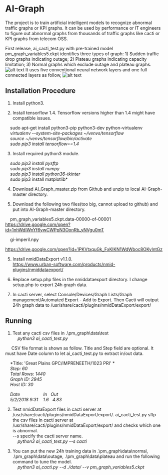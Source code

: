 # AI-Graph
The project is to train artificial intelligent models to recognize abnormal traffic graphs or KPI graphs. It can be used by performance or IT engineers to figure out abnormal graphs from thousands of traffic graphs like cacti or KPI graphs from telecom OSS.

First release, ai_cacti_test.py with pre-trained model pm_graph_variables5.ckpt identifies three types of graph: 1) Sudden traffic drop graphs indicating outage; 2) Plateau graphs indicating capacity limitation; 3) Normal graphs which exclude outage and plateau graphs.<br />
![alt text](https://raw.githubusercontent.com/bryandu/AI-Graph/master/abnormal_graphs.png)
It uses five conventional neural network layers and one full connected layers as follow,
![alt text](https://raw.githubusercontent.com/bryandu/AI-Graph/master/pm_graph_model.png)


## Installation Procedure
1. Install python3.

2. Install tensorflow 1.4. Tensorflow versions higher than 1.4 might have compatible issues.<br />

&nbsp;&nbsp;&nbsp;&nbsp;sudo apt-get install python3-pip python3-dev python-virtualenv<br />
&nbsp;&nbsp;&nbsp;&nbsp;*virtualenv --system-site-packages ~/venvs/tensorflow*<br />
&nbsp;&nbsp;&nbsp;&nbsp;*source ~/venvs/tensorflow/bin/activate*<br />
&nbsp;&nbsp;&nbsp;&nbsp;*sudo pip3 install tensorflow==1.4*<br />

3. Install required python3 module.<br />

&nbsp;&nbsp;&nbsp;&nbsp;*sudo pip3 install pysftp<br />
&nbsp;&nbsp;&nbsp;&nbsp;sudo pip3 install numpy<br />
&nbsp;&nbsp;&nbsp;&nbsp;sudo pip3 install python36-tkinter*<br />
&nbsp;&nbsp;&nbsp;&nbsp;sudo pip3 install matplotlib*<br />

4. Download AI_Graph_master.zip from Github and unzip to local AI-Graph-master directory.<br />

5. Download the following two files(too big, cannot upload to github) and put into AI-Graph-master directory.<br />

&nbsp;&nbsp;&nbsp;&nbsp;pm_graph_variables5.ckpt.data-00000-of-00001<br />
https://drive.google.com/open?id=1nhWdIWnYf6ywCWPpN3OonRb_yNVgu0mT

&nbsp;&nbsp;&nbsp;&nbsp;gi-imperil.npy<br />

https://drive.google.com/open?id=1PKVtxquGk_FxKIKN1WdWboc8OKvIntGz

5. Install nmidDataExport v1.1.0. <br />
https://www.urban-software.com/products/nmid-plugins/nmiddataexport/

6. Replace setup.php files in the nmiddataexport directory. I change setup.php to export 24h graph data. <br />

7. In cacti server, select Console/Devices/Graph Lists/Graph management/Automated Export - Add to Export. Then Cacti will output 24h graph data to /usr/share/cacti/plugins/nmidDataExport/export/

## Running
1. Test any cacti csv files in .\pm_graph\data\test<br />
&nbsp;&nbsp;&nbsp;&nbsp;*python3 ai_cacti_test.py*

&nbsp;&nbsp;&nbsp;&nbsp;&nbsp;CSV file format is shown as follow. Title and Step field are optional. It must have Date column to let ai_cacti_test.py to extract in/out data.<br />

&nbsp;&nbsp;&nbsp;&nbsp;*Title:	'Great Plains GPC/IMPRENEETH/1023 PRI'	*<br />
&nbsp;&nbsp;&nbsp;&nbsp;*Step:	60*<br />
&nbsp;&nbsp;&nbsp;&nbsp;*Total Rows:	1440*<br />
&nbsp;&nbsp;&nbsp;&nbsp;*Graph ID:	2945*<br />
&nbsp;&nbsp;&nbsp;&nbsp;*Host ID:	30*<br />
		
&nbsp;&nbsp;&nbsp;&nbsp;*Date &nbsp;&nbsp;&nbsp;&nbsp;&nbsp;&nbsp;&nbsp;&nbsp;&nbsp;&nbsp;&nbsp;&nbsp;&nbsp;&nbsp;&nbsp;&nbsp;&nbsp; In &nbsp; Out*<br />
&nbsp;&nbsp;&nbsp;&nbsp;*5/2/2018 9:31 &nbsp;&nbsp; 1.6 &nbsp; 4.83*<br />

2. Test nmidDataExport files in cacti server at /usr/share/cacti/plugins/nmidDataExport/export/. ai_cacti_test.py sftp the csv files in cacti server at /usr/share/cacti/plugins/nmidDataExport/export/ and checks which one is abnormal.<br />
--s specify the cacti server name.<br />
&nbsp;&nbsp;&nbsp;&nbsp;*python3 ai_cacti_test.py --s cacti*

3. You can put the new 24h training data in .\pm_graph\data\normal, .\pm_graph\data\outage, .\pm_graph\data\plateau and run the following command to tune the model.<br />
&nbsp;&nbsp;&nbsp;&nbsp;*python3 ai_cacti.py --d ./data/ --v pm_graph_variables5.ckpt*
